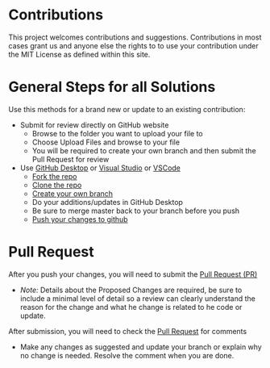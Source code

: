 # Contributions

This project welcomes contributions and suggestions. Contributions in most cases grant us and anyone else the rights to to use your contribution under the MIT License as defined within this site.

# General Steps for all Solutions
Use this methods for a brand new or update to an existing contribution:
- Submit for review directly on GitHub website
  - Browse to the folder you want to upload your file to
  - Choose Upload Files and browse to your file
  - You will be required to create your own branch and then submit the Pull Request for review
- Use [GitHub Desktop](https://help.github.com/en/desktop/getting-started-with-github-desktop) or [Visual Studio](https://visualstudio.microsoft.com/vs/) or [VSCode](https://code.visualstudio.com/?wt.mc_id=DX_841432)
  - [Fork the repo](https://docs.github.com/github/getting-started-with-github/fork-a-repo)
  - [Clone the repo](https://help.github.com/en/github/creating-cloning-and-archiving-repositories/cloning-a-repository)
  - [Create your own branch](https://help.github.com/en/desktop/contributing-to-projects/creating-a-branch-for-your-work)
  - Do your additions/updates in GitHub Desktop
  - Be sure to merge master back to your branch before you push
  - [Push your changes to github](https://help.github.com/en/github/using-git/pushing-commits-to-a-remote-repository)

# Pull Request
After you push your changes, you will need to submit the [Pull Request (PR)](https://help.github.com/en/github/collaborating-with-issues-and-pull-requests/about-pull-requests)
- _Note:_ Details about the Proposed Changes are required, be sure to include a minimal level of detail so a review can clearly understand the reason for the change and what he change is related to he code or update.

After submission, you will need to check the [Pull Request](https://github.com/Azure/Azure-Sentinel/pulls) for comments
- Make any changes as suggested and update your branch or explain why no change is needed. Resolve the comment when you are done.
